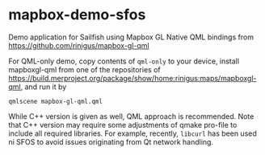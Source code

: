 # mapbox-demo-sfos

Demo application for Sailfish using Mapbox GL Native QML bindings from
https://github.com/rinigus/mapbox-gl-qml

For QML-only demo, copy contents of `qml-only` to your device, install
mapboxgl-qml from one of the repositories of
https://build.merproject.org/package/show/home:rinigus:maps/mapboxgl-qml,
and run it by

```
qmlscene mapbox-gl-qml.qml
```

While C++ version is given as well, QML approach is recommended. Note that C++ 
version may require some adjustments of qmake pro-file to include all required 
libraries. For example, recently, `libcurl` has been used ni SFOS to avoid issues
originating from Qt network handling.
